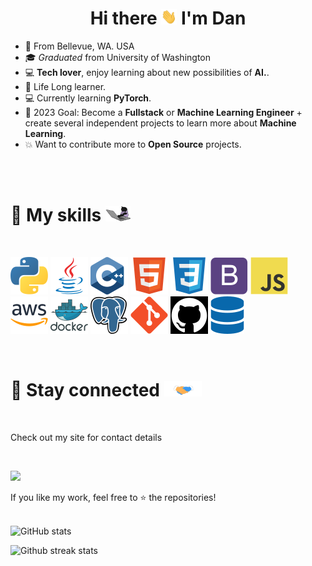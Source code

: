 <h1 align="center">Hi there <img src="assets/gif/hello.gif" width="25px" height="25px"> I'm Dan</h1>

- &#128205; From Bellevue, WA. USA
- &#127891; _Graduated_ from University of Washington
- &#128187; **Tech lover**, enjoy learning about new possibilities of **AI.**.
- &#128214; Life Long learner.
- &#128187; Currently learning **PyTorch**.
- &#127941; 2023 Goal: Become a **Fullstack** or **Machine Learning Engineer** + create several independent projects to learn more about **Machine Learning**.
- &#128165; Want to contribute more to **Open Source** projects.

<br><br>

<h1> &#128681; My skills <img src="assets/gif/cat-coding.gif" width="40px" height="25px"> </h1>

<br>

<i><img title="Python" alt="Python" src="assets/skills/python.svg"/></i>
<i><img title="Java" alt="Java" src="assets/skills/java.svg"/></i>
<i><img title="c++" alt="c++" src="assets/skills/c++.svg"/></i>
<i><img title="HTML" alt="HTML" src="assets/skills/html5.svg"/></i>
<i><img title="CSS" alt="CSS" src="assets/skills/css3.svg"/></i>
<i><img title="Bootstrap" alt="Bootstrap" src="assets/skills/bootstrap.svg"/></i>
<i><img title="JavaScript" alt="JavaScript" src="assets/skills/javascript.svg"/></i>
<i><img title="AWS" alt="AWS" src="assets/skills/aws.svg"/></i>
<i><img title="docker" alt="docker" src="assets/skills/docker.svg"/></i>
<i><img title="postgresql" alt="postgresql" src="assets/skills/postgresql.svg"/></i>
<i><img title="Git" alt="Git" src="assets/skills/git.svg"/></i>
<i><img title="GitHub" alt="GitHub" src="assets/skills/github.svg"/></i>
<i><img title="SQL" alt="sql" src="assets/skills/database.svg"/></i>

<br>

<h1> &#128681; Stay connected <img src="assets/gif/handshake.gif" width="60px" height="25px"> </h1>

<br>

Check out my site for contact details

<br>

[![](https://img.shields.io/badge/Dan%20Wang-dan2380-blue?logo=github&logoColor=white)](https://github.com/topics/dan2380)

<summary>If you like my work, feel free to &#11088; the repositories!</summary>

<br>

![GitHub stats](https://github-readme-stats.vercel.app/api?username=dan2380&count_private=true&show_icons=true&include_all_commits=true)

![Github streak stats](https://github-readme-streak-stats.herokuapp.com/?user=dan2380)
